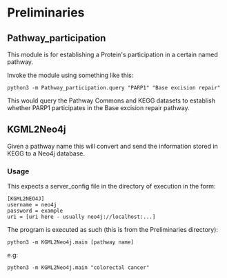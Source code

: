 # Preliminaries

## Pathway_participation

This module is for establishing a Protein's participation in a certain named pathway.

Invoke the module using something like this:

```
python3 -m Pathway_participation.query "PARP1" "Base excision repair"
```

This would query the Pathway Commons and KEGG datasets to establish whether PARP1 participates in the Base excision repair pathway.

## KGML2Neo4j

Given a pathway name this will convert and send the information stored in
KEGG to a Neo4j database.

### Usage

This expects a server_config file in the directory of execution in the form:

```
[KGML2NEO4J]
username = neo4j
password = example
uri = [uri here - usually neo4j://localhost:...]
```

The program is executed as such (this is from the Preliminaries directory):

```
python3 -m KGML2Neo4j.main [pathway name]
```

e.g:

```
python3 -m KGML2Neo4j.main "colorectal cancer"
```